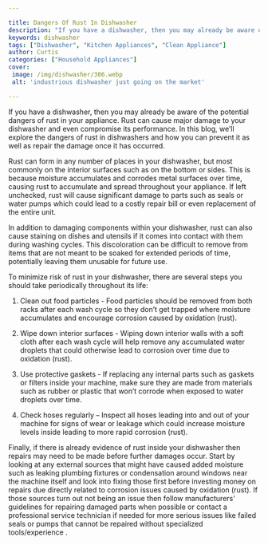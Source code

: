 ```yaml
---

title: Dangers Of Rust In Dishwasher
description: "If you have a dishwasher, then you may already be aware of the potential dangers of rust in your appliance. Rust can cause major d...keep reading to learn"
keywords: dishwasher
tags: ["Dishwasher", "Kitchen Appliances", "Clean Appliance"]
author: Curtis
categories: ["Household Appliances"]
cover: 
 image: /img/dishwasher/306.webp
 alt: 'industrious dishwasher just going on the market'

---
```


If you have a dishwasher, then you may already be aware of the potential dangers of rust in your appliance. Rust can cause major damage to your dishwasher and even compromise its performance. In this blog, we’ll explore the dangers of rust in dishwashers and how you can prevent it as well as repair the damage once it has occurred. 

Rust can form in any number of places in your dishwasher, but most commonly on the interior surfaces such as on the bottom or sides. This is because moisture accumulates and corrodes metal surfaces over time, causing rust to accumulate and spread throughout your appliance. If left unchecked, rust will cause significant damage to parts such as seals or water pumps which could lead to a costly repair bill or even replacement of the entire unit. 

In addition to damaging components within your dishwasher, rust can also cause staining on dishes and utensils if it comes into contact with them during washing cycles. This discoloration can be difficult to remove from items that are not meant to be soaked for extended periods of time, potentially leaving them unusable for future use. 

To minimize risk of rust in your dishwasher, there are several steps you should take periodically throughout its life: 

 1) Clean out food particles - Food particles should be removed from both racks after each wash cycle so they don’t get trapped where moisture accumulates and encourage corrosion caused by oxidation (rust).

 2) Wipe down interior surfaces - Wiping down interior walls with a soft cloth after each wash cycle will help remove any accumulated water droplets that could otherwise lead to corrosion over time due to oxidation (rust).

 3) Use protective gaskets - If replacing any internal parts such as gaskets or filters inside your machine, make sure they are made from materials such as rubber or plastic that won’t corrode when exposed to water droplets over time.

 4) Check hoses regularly – Inspect all hoses leading into and out of your machine for signs of wear or leakage which could increase moisture levels inside leading to more rapid corrosion (rust).

Finally, if there is already evidence of rust inside your dishwasher then repairs may need to be made before further damages occur. Start by looking at any external sources that might have caused added moisture such as leaking plumbing fixtures or condensation around windows near the machine itself and look into fixing those first before investing money on repairs due directly related to corrosion issues caused by oxidation (rust). If those sources turn out not being an issue then follow manufacturers' guidelines for repairing damaged parts when possible or contact a professional service technician if needed for more serious issues like failed seals or pumps that cannot be repaired without specialized tools/experience .
